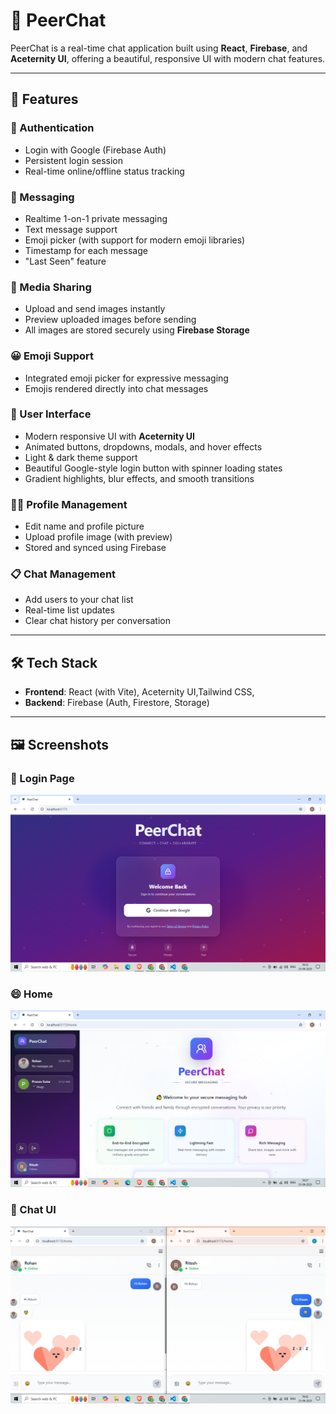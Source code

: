 # 💬 PeerChat

PeerChat is a real-time chat application built using **React**, **Firebase**, and **Aceternity UI**, offering a beautiful, responsive UI with modern chat features.

---

## 🚀 Features

### 🔐 Authentication
- Login with Google (Firebase Auth)
- Persistent login session
- Real-time online/offline status tracking

### 💬 Messaging
- Realtime 1-on-1 private messaging
- Text message support
- Emoji picker (with support for modern emoji libraries)
- Timestamp for each message
- "Last Seen" feature

### 📸 Media Sharing
- Upload and send images instantly
- Preview uploaded images before sending
- All images are stored securely using **Firebase Storage**

### 😀 Emoji Support
- Integrated emoji picker for expressive messaging
- Emojis rendered directly into chat messages

### 👥 User Interface
- Modern responsive UI with **Aceternity UI**
- Animated buttons, dropdowns, modals, and hover effects
- Light & dark theme support
- Beautiful Google-style login button with spinner loading states
- Gradient highlights, blur effects, and smooth transitions

### 🧑‍💼 Profile Management
- Edit name and profile picture
- Upload profile image (with preview)
- Stored and synced using Firebase

### 📋 Chat Management
- Add users to your chat list
- Real-time list updates
- Clear chat history per conversation

---

## 🛠️ Tech Stack

- **Frontend**: React (with Vite), Aceternity UI,Tailwind CSS,
- **Backend**: Firebase (Auth, Firestore, Storage)

---

## 🖼️ Screenshots

### 🔐 Login Page
![Login Screen](public/screenshots/Login.png)

### 😄 Home
![Home UI](public/screenshots/Home.png)

### 💬 Chat UI
![Chat UI](public/screenshots/chat.png)